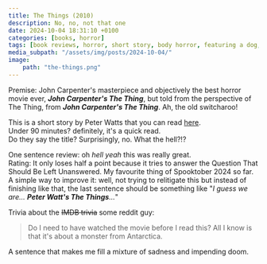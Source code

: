 ```yaml
---
title: The Things (2010)
description: No, no, not that one
date: 2024-10-04 18:31:10 +0100
categories: [books, horror]
tags: [book reviews, horror, short story, body horror, featuring a dog, spooktober 2024, john carpenter's, ñam ñam qué rico, they don't say the title]
media_subpath: "/assets/img/posts/2024-10-04/"
image:
    path: "the-things.png"
---
```

<span class="reviewsection">Premise: </span> John Carpenter's masterpiece and objectively the best horror movie ever, ***John Carpenter's The Thing***, but told from the perspective of The Thing, from ***John Carpenter's The Thing***. Ah, the old switcharoo!

This is a short story by Peter Watts that you can read [here](https://clarkesworldmagazine.com/watts_01_10/).<br/>
<span class="reviewsection">Under 90 minutes?</span> definitely, it's a quick read.<br/>
<span class="reviewsection">Do they say the title?</span> Surprisingly, no. What the hell?!?

<span class="reviewsection">One sentence review:</span> oh *hell yeah* this was really great.<br/>
<span class="reviewsection">Rating:</span> It only loses half a point because it tries to answer the Question That Should Be Left Unanswered. My favourite thing of Spooktober 2024 so far.<br/>
<span class="reviewsection">A simple way to improve it:</span> well, not trying to relitigate this but instead of finishing like that, the last sentence should be something like "*I guess we are... **Peter Watt's The Things**...*"

<span class="reviewsection">Trivia about the ~~IMDB trivia~~ some reddit guy:</span>
> Do I need to have watched the movie before I read this? All I know is that it's about a monster from Antarctica.

A sentence that makes me fill a mixture of sadness and impending doom.